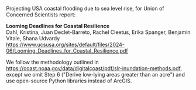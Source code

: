 Projecting USA coastal flooding due to sea level rise, for Union of Concerned Scientists report:

**Looming Deadlines for Coastal Resilience**  
Dahl, Kristina, Juan Declet-Barreto, Rachel Cleetus, Erika Spanger, Benjamin Vitale, Shana Udvardy  
https://www.ucsusa.org/sites/default/files/2024-06/Looming_Deadlines_for_Coastal_Resilience.pdf

We follow the methodology outlined in
https://coast.noaa.gov/data/digitalcoast/pdf/slr-inundation-methods.pdf, except
we omit Step 6 ("Derive low-lying areas greater than an acre") and use
open-source Python libraries instead of ArcGIS.
